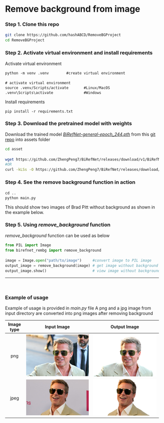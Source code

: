 
# Remove background from image

### Step 1. Clone this repo 
```bash
git clone https://github.com/hashABCD/RemoveBGProject
cd RemoveBGProject
```

### Step 2. Activate virtual environment and install requirements
Activate virtual environment
```
python -m venv .venv        #create virtual environment

# activate virtual environment
source .venv/Scripts/activate       #Linux/MacOS 
.venv\Scripts\activate              #Windows
```

Install requirements
```
pip install -r requirements.txt
```

### Step 3. Download the pretrained model with weights
Download the trained model [*BiRefNet-general-epoch_244.pth*](https://github.com/ZhengPeng7/BiRefNet/releases/download/v1/BiRefNet-general-epoch_244.pth) from this [git repo](https://github.com/ZhengPeng7/BiRefNet/releases) into assets folder

```bash
cd asset

wget https://github.com/ZhengPeng7/BiRefNet/releases/download/v1/BiRefNet-general-epoch_244.pth
#OR
curl -kLSs -O https://github.com/ZhengPeng7/BiRefNet/releases/download/v1/BiRefNet-general-epoch_244.pth
```
### Step 4. See the remove background function in action
```
cd ..
python main.py
```
This should show two images of Brad Pitt without background as shown in the example below.

### Step 5. Using *remove_background* function
*remove_background* function can be used as below
```python
from PIL import Image
from birefnet_rembg import remove_background

image = Image.open("path/to/image")     #convert image to PIL image
output_image = remove_background(image) # get image without background 
output_image.show()                     # view image without background
```
<hr><br>

### Example of usage

Example of usage is provided in *main.py* file
A png and a jpg image from input directory are converted into png images after removing background
 
Image type | Input Image  | Output Image |
|:---:|:---:|:---:|
| png |  ![input_image_2](input/brad-pitt-png.png) | ![output_image_2](output/brad-pitt-png.png) |
| jpeg | ![input_image_1](input/brad-pitt-jpeg.jpg) | ![output_image_1](output/brad-pitt-jpeg.png) |



